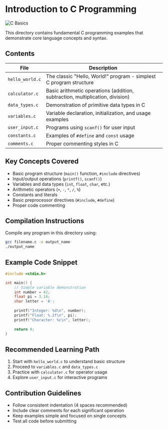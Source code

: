 # Introduction to C Programming

![C Basics](https://img.shields.io/badge/C-Basics-blue.svg)

This directory contains fundamental C programming examples that demonstrate core language concepts and syntax.

## Contents

| File | Description |
|------|-------------|
| `hello_world.c` | The classic "Hello, World!" program - simplest C program structure |
| `calculator.c` | Basic arithmetic operations (addition, subtraction, multiplication, division) |
| `data_types.c` | Demonstration of primitive data types in C |
| `variables.c` | Variable declaration, initialization, and usage examples |
| `user_input.c` | Programs using `scanf()` for user input |
| `constants.c` | Examples of `#define` and `const` usage |
| `comments.c` | Proper commenting styles in C |

## Key Concepts Covered

- Basic program structure (`main()` function, `#include` directives)
- Input/output operations (`printf()`, `scanf()`)
- Variables and data types (`int`, `float`, `char`, etc.)
- Arithmetic operators (`+`, `-`, `*`, `/`, `%`)
- Constants and literals
- Basic preprocessor directives (`#include`, `#define`)
- Proper code commenting

## Compilation Instructions

Compile any program in this directory using:

```bash
gcc filename.c -o output_name
./output_name
```

## Example Code Snippet

```c
#include <stdio.h>

int main() {
    // Simple variable demonstration
    int number = 42;
    float pi = 3.14;
    char letter = 'A';
    
    printf("Integer: %d\n", number);
    printf("Float: %.2f\n", pi);
    printf("Character: %c\n", letter);
    
    return 0;
}
```

## Recommended Learning Path

1. Start with `hello_world.c` to understand basic structure
2. Proceed to `variables.c` and `data_types.c`
3. Practice with `calculator.c` for operator usage
4. Explore `user_input.c` for interactive programs

## Contribution Guidelines

- Follow consistent indentation (4 spaces recommended)
- Include clear comments for each significant operation
- Keep examples simple and focused on single concepts
- Test all code before submitting
